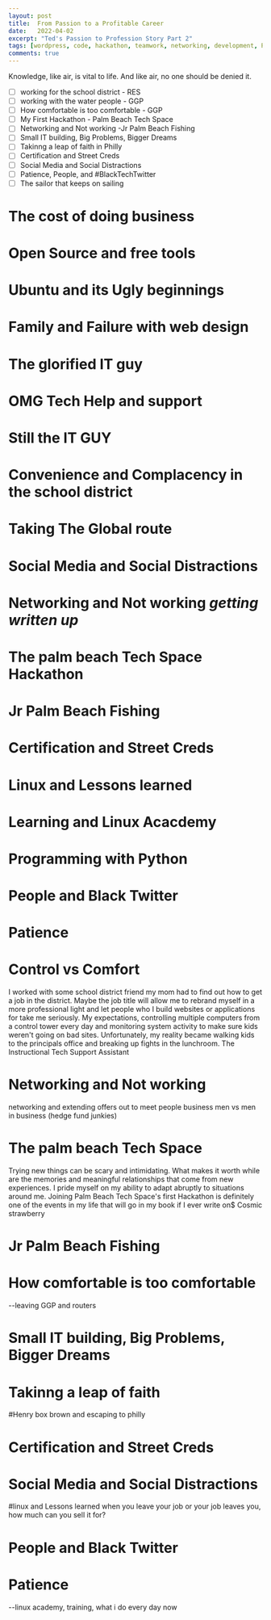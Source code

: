 ```yaml
---
layout: post
title:  From Passion to a Profitable Career
date:   2022-04-02
excerpt: "Ted's Passion to Profession Story Part 2"
tags: [wordpress, code, hackathon, teamwork, networking, development, Palm Beach, life]
comments: true
---
```

Knowledge, like air, is vital to life. And like air, no one should be denied it.

- [ ] working for the school district  - RES
- [ ] working with the water people - GGP
- [ ] How comfortable is too comfortable - GGP
- [ ] My First Hackathon - Palm Beach Tech Space
- [ ] Networking and Not working -Jr Palm Beach Fishing
- [ ] Small IT building, Big Problems, Bigger Dreams
- [ ] Takinng a leap of faith in Philly 
- [ ] Certification and Street Creds
- [ ] Social Media and Social Distractions
- [ ] Patience, People, and #BlackTechTwitter 
- [ ] The sailor that keeps on sailing 
# The cost of doing business
# Open Source and free tools
# Ubuntu and its Ugly beginnings
# Family and Failure with web design
# The glorified IT guy
# OMG Tech Help and support
# Still the IT GUY
# Convenience and Complacency in the school district
# Taking The Global route
# Social Media and Social Distractions
# Networking and Not working *getting written up*
# The palm beach Tech Space Hackathon
# Jr Palm Beach Fishing
# Certification and Street Creds
# Linux and Lessons learned
# Learning and Linux Acacdemy
# Programming with Python
# People and Black Twitter
# Patience
 

# Control vs Comfort
I worked with some school district friend my mom had to find out how to get a job in the district.
Maybe the job title will allow me to rebrand myself in a more professional light and let people who I build websites or applications for take me seriously. My expectations, controlling multiple computers from a control tower every day and monitoring system activity to make sure kids weren't going on bad sites. Unfortunately, my reality became walking kids to the principals office and breaking up fights in the lunchroom. The Instructional Tech Support Assistant 

 
# Networking and Not working
networking and extending offers out to meet people
business men vs men in business (hedge fund junkies)

# The palm beach Tech Space
Trying new things can be scary and intimidating. What makes it worth while are the memories and meaningful relationships
that come from new experiences. I pride myself on my ability to adapt abruptly to situations around me.
Joining Palm Beach Tech Space's first Hackathon is definitely one of the events in my life that will go in my book if I ever write on$
Cosmic strawberry

# Jr Palm Beach Fishing


# How comfortable is too comfortable
--leaving GGP and routers

# Small IT building, Big Problems, Bigger Dreams

# Takinng a leap of faith
#Henry box brown and escaping to philly

# Certification and Street Creds

# Social Media and Social Distractions
#linux and Lessons learned
 when you leave your job or your job leaves you, how much can you sell it for?  


# People and Black Twitter
# Patience
--linux academy, training, what i do every day now
